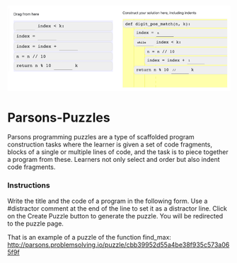 <img src="1.png">

# Parsons-Puzzles
Parsons programming puzzles are a type of scaffolded program construction tasks where the learner is given a set of code fragments, blocks of a single or multiple lines of code, and the task is to piece together a program from these. Learners not only select and order but also indent code fragments.

### Instructions
Write the title and the code of a program in the following form. Use a #distractor comment at the end of the line to set it as a distractor line.
Click on the Create Puzzle button to generate the puzzle. You will be redirected to the puzzle page.

That is an example of a puzzle of the function find_max: http://parsons.problemsolving.io/puzzle/cbb39952d55a4be38f935c573a065f9f

